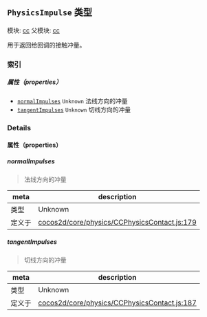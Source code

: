 ## `PhysicsImpulse` 类型



模块: [cc](../modules/cc.md)
父模块: [cc](../modules/cc.md)


用于返回给回调的接触冲量。


### 索引

##### 属性（properties）

  - [`normalImpulses`](#normalimpulses) `Unknown` 法线方向的冲量
  - [`tangentImpulses`](#tangentimpulses) `Unknown` 切线方向的冲量





### Details


#### 属性（properties）


##### normalImpulses

> 法线方向的冲量

| meta | description |
|------|-------------|
| 类型 | Unknown |
| 定义于 | [cocos2d/core/physics/CCPhysicsContact.js:179](https://github.com/cocos-creator/engine/blob/18c4ff6051c255c06377a9b26bc00d4567180ae4/cocos2d/core/physics/CCPhysicsContact.js#L179) |



##### tangentImpulses

> 切线方向的冲量

| meta | description |
|------|-------------|
| 类型 | Unknown |
| 定义于 | [cocos2d/core/physics/CCPhysicsContact.js:187](https://github.com/cocos-creator/engine/blob/18c4ff6051c255c06377a9b26bc00d4567180ae4/cocos2d/core/physics/CCPhysicsContact.js#L187) |






